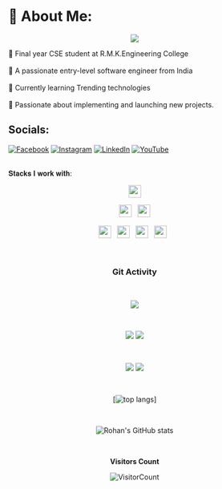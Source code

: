# 💫 About Me:
<p align="center">
  <img src="https://readme-typing-svg.herokuapp.com?color=0d8eceF&size=30&center=true&vCenter=true&width=550&height=70&lines=Hey+There+👋,+I'm+Srihith;+An+Software+Engineer+;Loves+To+Learn+New+Things;">
</p>
 💫 Final year CSE student at R.M.K.Engineering College <br><br>💫 A passionate entry-level software engineer from India  <br><br>💫 Currently learning Trending technologies <br><br> 💫 Passionate about implementing and launching new projects.

## Socials:
[![Facebook](https://img.shields.io/badge/Facebook-%231877F2.svg?logo=Facebook&logoColor=white)](https://www.facebook.com/siddareedy.srihithreddy.5/) 
[![Instagram](https://img.shields.io/badge/Instagram-%23E4405F.svg?logo=Instagram&logoColor=white)](https://www.instagram.com/_.srihith863._/) 
[![LinkedIn](https://img.shields.io/badge/LinkedIn-%230077B5.svg?logo=linkedin&logoColor=white)](https://www.linkedin.com/in/srihith-reddy-siddareddy-181860204/?trk=public_profile_browsemap&originalSubdomain=in) 
[![YouTube](https://img.shields.io/badge/YouTube-%23FF0000.svg?logo=YouTube&logoColor=white)](https://www.youtube.com/channel/UC5O1ZmLH_jIBV70HMsUtlOA)


  <br/>
  <div>
𝐒𝐭𝐚𝐜𝐤𝐬 𝐈 𝐰𝐨𝐫𝐤 𝐰𝐢𝐭𝐡:

 
<p  align="center">
<img src="https://img.shields.io/badge/C%2B%2B-00599C?style=for-the-badge&logo=c%2B%2B&logoColor=white" height="25"/>  
  </p>
  
<p  align="center">
<img src="https://img.shields.io/badge/HTML5-E34F26?style=for-the-badge&logo=html5&logoColor=white" height="25"/>
  &nbsp;
<img src="https://img.shields.io/badge/CSS3-1572B6?style=for-the-badge&logo=css3&logoColor=white" height="25"/>  
 </p>
 <p  align="center">
<img src="https://img.shields.io/badge/JavaScript-323330?style=for-the-badge&logo=javascript&logoColor=F7DF1E" height="25"/>
  &nbsp;
   <img src="https://img.shields.io/badge/Django-092E20?style=for-the-badge&logo=django&logoColor=white" height="25"/>
  &nbsp;
<img src="https://img.shields.io/badge/Python-3776AB?style=for-the-badge&logo=python&logoColor=white" height="25"/>
  &nbsp;
<img src="https://img.shields.io/badge/Java-ED8B00?style=for-the-badge&logo=java&logoColor=white" height="25"/>  
  &nbsp;
  
  &nbsp;
 

 </p>
 
 
 
  
 

 </p>
 

<div align="center" width=100%>

<!-- ![](https://github-readme-stats.vercel.app/api?username=VictorVijayprasad&theme=prussian&hide_border=true&include_all_commits=true&count_private=false)<br/> -->
<!-- ![](https://github-readme-stats.vercel.app/api/top-langs/?username=VictorVijayprasad&theme=prussian&hide_border=true&include_all_commits=true&count_private=false&layout=compact) -->


### Git Activity

<br/>

<div align="center">
  
![](https://github-profile-summary-cards.vercel.app/api/cards/profile-details?username=srihith8&theme=github_dark)
  
<br/>

![](https://github-profile-summary-cards.vercel.app/api/cards/most-commit-language?username=srihith8&theme=github_dark)
![](https://github-profile-summary-cards.vercel.app/api/cards/stats?username=srihith8&theme=github_dark)
  
<br/>

![](https://github-profile-summary-cards.vercel.app/api/cards/repos-per-language?username=srihith8&theme=github_dark)
![](https://github-profile-summary-cards.vercel.app/api/cards/productive-time?username=srihith8&theme=github_dark)
  
<br/>

[![top langs](https://github-readme-stats.vercel.app/api/top-langs/?username=srihith8&layout=compact&theme=radical)]
  
<br/>

![Rohan's GitHub stats](https://github-readme-stats.vercel.app/api?username=srihith8&show_icons=true&theme=radical)
  
<br/>
  
</div>

**Visitors Count** 

![VisitorCount](https://profile-counter.glitch.me/{srihith8}/count.svg) </div>

